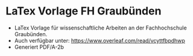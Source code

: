 # LaTex Vorlage FH Graubünden
- LaTex Vorlage für wissenschaftliche Arbeiten an der Fachhochschule Graubünden.
- Auch verfügbar unter: https://www.overleaf.com/read/vcyttfbpdhwp 
- Generiert PDF/A-2b